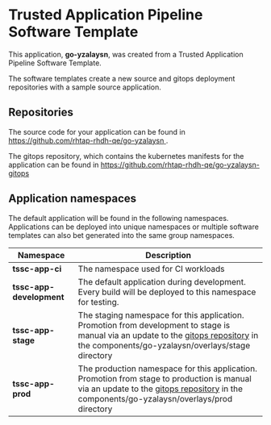 # Trusted Application Pipeline Software Template

This application, **go-yzalaysn**, was created from a Trusted Application Pipeline Software Template.

The software templates create a new source and gitops deployment repositories with a sample source application. 

## Repositories

The source code for your application can be found in [https://github.com/rhtap-rhdh-qe/go-yzalaysn ](https://github.com/rhtap-rhdh-qe/go-yzalaysn ).
 
The gitops repository, which contains the kubernetes manifests for the application can be found in 
[https://github.com/rhtap-rhdh-qe/go-yzalaysn-gitops ](https://github.com/rhtap-rhdh-qe/go-yzalaysn-gitops ) 

## Application namespaces 

The default application will be found in the following namespaces. Applications can be deployed into unique namespaces or multiple software templates can also bet generated into the same group namespaces.  

|  Namespace   |  Description   |  
| -------- | -------- |
| **tssc-app-ci** | The namespace used for CI workloads |
| **tssc-app-development** | The default application during development. Every build will be deployed to this namespace for testing. |
| **tssc-app-stage** | The staging namespace for this application. Promotion from development to stage is manual via an update to the [gitops repository](https://github.com/rhtap-rhdh-qe/go-yzalaysn-gitops ) in the components/go-yzalaysn/overlays/stage directory |
| **tssc-app-prod** | The production namespace for this application. Promotion from stage to production is manual via an update to the [gitops repository](https://github.com/rhtap-rhdh-qe/go-yzalaysn-gitops ) in the components/go-yzalaysn/overlays/prod directory |